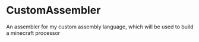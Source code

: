 # CustomAssembler
 An assembler for my custom assembly language, which will be used to build a minecraft processor
